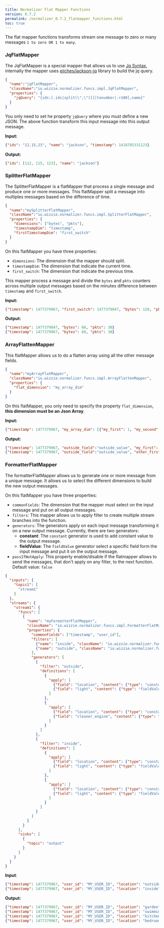 ```yaml
---
title: Normalizer Flat Mapper Functions
version: 0.7.2
permalink: /normalizer_0.7.2_flatmapper_functions.html
toc: true
---
```


The flat mapper functions transforms stream one message to zero or many messages `1 to zero OR 1 to many`.

###  JqFlatMapper 

The JqFlatMapper is a special mapper that allows us to use [Jq Syntax](https://stedolan.github.io/jq/), internally the mapper uses [eiiches/jackson-jq](https://github.com/eiiches/jackson-jq) library to build the jq query.

```json
{
  "name":"jqFlatMapper",
  "className":"io.wizzie.normalizer.funcs.impl.JqFlatMapper",
  "properties": {
    "jqQuery": "{ids:[.ids|split(\",\")[]|tonumber|.+100],name}"
  }
}
```

You only need to set he property `jqQuery` where you must define a new JSON. The above function transform this input message into this output message.

**Input:**

```json
{"ids": "12,15,23", "name": "jackson", "timestamp": 1418785331123}
```

**Output:**

```json
{"ids": [112, 115, 123], "name": "jackson"}
```

###  SplitterFlatMapper

The SplitterFlatMapper is a flatMapper that process a single message and produce one or more messages. This flatMapper split a message into multiples messages based on the difference of time.

```json
{
  "name":"mySplitterFlatMapper",
  "className":"io.wizzie.normalizer.funcs.impl.SplitterFlatMapper",
  "properties": {
    "dimensions": ["bytes", "pkts"],
    "timestampDim": "timestamp",
    "firstTimestampDim": "first_switch"
  }
}
```

On this flatMapper you have three properties:

 * `dimensions`: The dimension that the mapper should split.
 * `timestampDim`: The dimension that indicate the current time.
 * `first_switch`: The dimension that indicate the previous time.

This mapper process a message and divide the `bytes` and `pkts` counters across multiple output messages based on the minutes difference between `timestamp` and `first_switch`.

**Input:**

```json
{"timestamp": 1477379967, "first_switch": 1477379847, "bytes": 120, "pkts": 60}
```

**Output:**

```json
{"timestamp": 1477379847, "bytes": 60, "pkts": 30}
{"timestamp": 1477379967, "bytes": 60, "pkts": 30}
```

###  ArrayFlattenMapper

This flatMapper allows us to do a flatten array using all the other message fields.

```json
{
  "name":"myArrayFlatMapper",
  "className":"io.wizzie.normalizer.funcs.impl.ArrayFlattenMapper",
  "properties": {
    "flat_dimension": "my_array_dim"
  }
}
```

On this flatMapper, you only need to specify the property `flat_dimension`, **this dimension must be an Json Array**.

**Input:**

```json
{"timestamp": 1477379967, "my_array_dim": [{"my_first": 1, "my_second": 2}, {"other_first": 1, "other_second": 2}], "outside_field":"outside_value"}
```

**Output:**

```json
{"timestamp": 1477379967, "outside_field":"outside_value", "my_first": 1, "my_second": 2}
{"timestamp": 1477379967, "outside_field":"outside_value", "other_first": 1, "other_second": 2}
```

###  FormatterFlatMapper

The formatterFlatMapper allows us to generate one or more message from a unique message. It allows us to select the different dimensions to build the new output messages.

On this flatMapper you have three properties:

 * `commonFields`: The dimension that the mapper must select on the input message and put on all output messages.
 * `filters`: This mapper allows us to apply filter to create multiple stream branches into the function.
 * `generators`: The generators apply on each input message transforming it on a new output message. Currently, there are two generators:
    * **constant**: The `constant` generator is used to add constant value to the output message.
    * **fieldValue**: The `fieldValue` generator select a specific field form the input message and put it on the output message.
 * `passIfNotApply`: This property enable/disable if the flatmapper allows to send the messages, that don't apply on any filter, to the next function. Default value: `false`

```json
{
  "inputs": {
    "topic1": [
      "stream1"
    ]
  },
  "streams": {
    "stream1": {
      "funcs": [
        {
          "name": "myFormatterFlatMapper",
          "className": "io.wizzie.normalizer.funcs.impl.FormatterFlatMapper",
          "properties": {
            "commonFields": ["timestamp", "user_id"],
            "filters": [
              {"name": "inside", "className": "io.wizzie.normalizer.funcs.impl.FieldFilter", "properties": {"dimension": "location", "value": "inside"}},
              {"name": "outside", "className": "io.wizzie.normalizer.funcs.impl.FieldFilter", "properties": {"dimension": "location", "value": "outside"}}
            ],
            "generators": [
              {
                "filter": "outside",
                "definitions": [
                  {
                    "apply": [
                      {"field": "location", "content": {"type": "constant", "value": "garden"}},
                      {"field": "light", "content": {"type": "fieldValue", "value": "dev_1"}}
                    ]
                  },
                  {
                    "apply": [
                      {"field": "location", "content": {"type": "constant", "value": "swimming pool"}},
                      {"field": "cleaner_engine", "content": {"type": "fieldValue", "value": "dev_2"}}
                    ]
                  }
                ]
              },
              {
                "filter": "inside",
                "definitions": [
                  {
                    "apply": [
                      {"field": "location", "content": {"type": "constant", "value": "kitchen"}},
                      {"field": "light", "content": {"type": "fieldValue", "value": "light_1"}}
                    ]
                  },
                  {
                    "apply": [
                      {"field": "location", "content": {"type": "constant", "value": "bedroom"}},
                      {"field": "light", "content": {"type": "fieldValue", "value": "light_2"}}
                    ]
                  }
                ]
              }
            ]
          }
        }
      ],
      "sinks": [
        {
          "topic": "output"
        }
      ]
    }
  }
}
```

**Input**:

```json
{"timestamp": 1477379967, "user_id": "MY_USER_ID", "location": "outside", "dev_1": "ON", "dev_2": "OFF"}
{"timestamp": 1477379967, "user_id": "MY_USER_ID", "location": "inside", "light_1": "ON", "light_2": "ON"}

```

**Output:**

```json
{"timestamp": 1477379967, "user_id": "MY_USER_ID", "location": "garden", "light":"ON"}
{"timestamp": 1477379967, "user_id": "MY_USER_ID", "location": "swimming pool", "cleaner_engine":"OFF"}
{"timestamp": 1477379967, "user_id": "MY_USER_ID", "location": "kitchen", "light":"ON"}
{"timestamp": 1477379967, "user_id": "MY_USER_ID", "location": "bedroom", "light":"OFF"}
```
